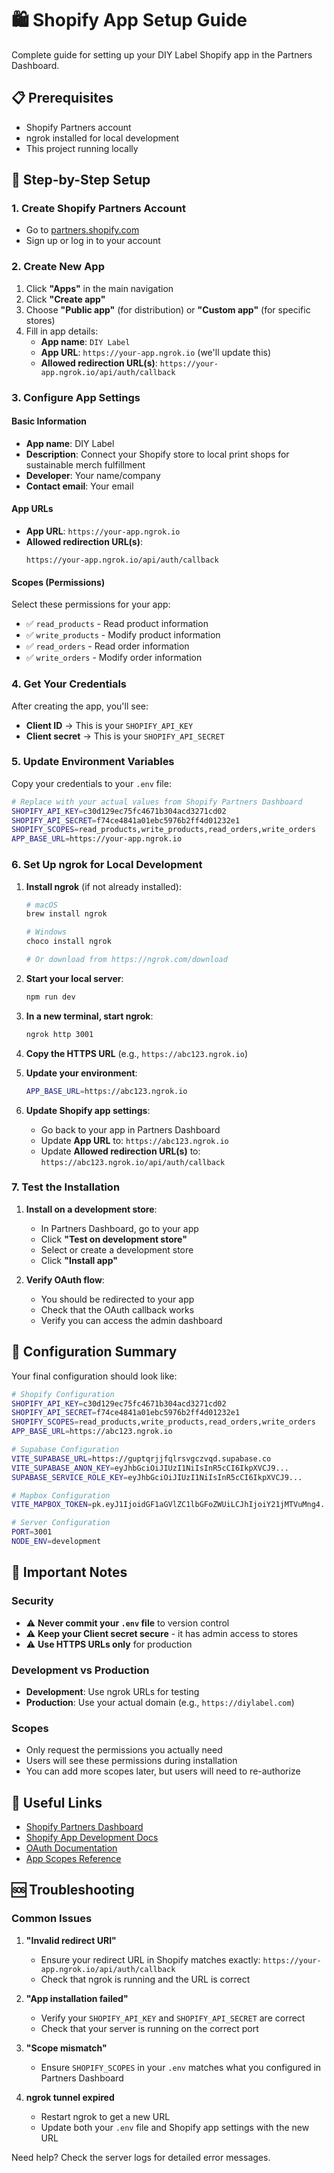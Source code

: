 # 🛍️ Shopify App Setup Guide

Complete guide for setting up your DIY Label Shopify app in the Partners Dashboard.

## 📋 Prerequisites

- Shopify Partners account
- ngrok installed for local development
- This project running locally

## 🚀 Step-by-Step Setup

### 1. Create Shopify Partners Account
- Go to [partners.shopify.com](https://partners.shopify.com)
- Sign up or log in to your account

### 2. Create New App
1. Click **"Apps"** in the main navigation
2. Click **"Create app"**
3. Choose **"Public app"** (for distribution) or **"Custom app"** (for specific stores)
4. Fill in app details:
   - **App name**: `DIY Label`
   - **App URL**: `https://your-app.ngrok.io` (we'll update this)
   - **Allowed redirection URL(s)**: `https://your-app.ngrok.io/api/auth/callback`

### 3. Configure App Settings

#### Basic Information
- **App name**: DIY Label
- **Description**: Connect your Shopify store to local print shops for sustainable merch fulfillment
- **Developer**: Your name/company
- **Contact email**: Your email

#### App URLs
- **App URL**: `https://your-app.ngrok.io`
- **Allowed redirection URL(s)**: 
  ```
  https://your-app.ngrok.io/api/auth/callback
  ```

#### Scopes (Permissions)
Select these permissions for your app:
- ✅ `read_products` - Read product information
- ✅ `write_products` - Modify product information  
- ✅ `read_orders` - Read order information
- ✅ `write_orders` - Modify order information

### 4. Get Your Credentials

After creating the app, you'll see:
- **Client ID** → This is your `SHOPIFY_API_KEY`
- **Client secret** → This is your `SHOPIFY_API_SECRET`

### 5. Update Environment Variables

Copy your credentials to your `.env` file:

```bash
# Replace with your actual values from Shopify Partners Dashboard
SHOPIFY_API_KEY=c30d129ec75fc4671b304acd3271cd02
SHOPIFY_API_SECRET=f74ce4841a01ebc5976b2ff4d01232e1
SHOPIFY_SCOPES=read_products,write_products,read_orders,write_orders
APP_BASE_URL=https://your-app.ngrok.io
```

### 6. Set Up ngrok for Local Development

1. **Install ngrok** (if not already installed):
   ```bash
   # macOS
   brew install ngrok
   
   # Windows
   choco install ngrok
   
   # Or download from https://ngrok.com/download
   ```

2. **Start your local server**:
   ```bash
   npm run dev
   ```

3. **In a new terminal, start ngrok**:
   ```bash
   ngrok http 3001
   ```

4. **Copy the HTTPS URL** (e.g., `https://abc123.ngrok.io`)

5. **Update your environment**:
   ```bash
   APP_BASE_URL=https://abc123.ngrok.io
   ```

6. **Update Shopify app settings**:
   - Go back to your app in Partners Dashboard
   - Update **App URL** to: `https://abc123.ngrok.io`
   - Update **Allowed redirection URL(s)** to: `https://abc123.ngrok.io/api/auth/callback`

### 7. Test the Installation

1. **Install on a development store**:
   - In Partners Dashboard, go to your app
   - Click **"Test on development store"**
   - Select or create a development store
   - Click **"Install app"**

2. **Verify OAuth flow**:
   - You should be redirected to your app
   - Check that the OAuth callback works
   - Verify you can access the admin dashboard

## 🔧 Configuration Summary

Your final configuration should look like:

```bash
# Shopify Configuration
SHOPIFY_API_KEY=c30d129ec75fc4671b304acd3271cd02
SHOPIFY_API_SECRET=f74ce4841a01ebc5976b2ff4d01232e1
SHOPIFY_SCOPES=read_products,write_products,read_orders,write_orders
APP_BASE_URL=https://abc123.ngrok.io

# Supabase Configuration  
VITE_SUPABASE_URL=https://guptqrjjfqlrsvgczvqd.supabase.co
VITE_SUPABASE_ANON_KEY=eyJhbGciOiJIUzI1NiIsInR5cCI6IkpXVCJ9...
SUPABASE_SERVICE_ROLE_KEY=eyJhbGciOiJIUzI1NiIsInR5cCI6IkpXVCJ9...

# Mapbox Configuration
VITE_MAPBOX_TOKEN=pk.eyJ1IjoidGF1aGVlZC1lbGFoZWUiLCJhIjoiY21jMTVuMng4...

# Server Configuration
PORT=3001
NODE_ENV=development
```

## 🚨 Important Notes

### Security
- ⚠️ **Never commit your `.env` file** to version control
- ⚠️ **Keep your Client secret secure** - it has admin access to stores
- ⚠️ **Use HTTPS URLs only** for production

### Development vs Production
- **Development**: Use ngrok URLs for testing
- **Production**: Use your actual domain (e.g., `https://diylabel.com`)

### Scopes
- Only request the permissions you actually need
- Users will see these permissions during installation
- You can add more scopes later, but users will need to re-authorize

## 🔗 Useful Links

- [Shopify Partners Dashboard](https://partners.shopify.com)
- [Shopify App Development Docs](https://shopify.dev/docs/apps)
- [OAuth Documentation](https://shopify.dev/docs/apps/auth/oauth)
- [App Scopes Reference](https://shopify.dev/docs/api/usage/access-scopes)

## 🆘 Troubleshooting

### Common Issues

1. **"Invalid redirect URI"**
   - Ensure your redirect URL in Shopify matches exactly: `https://your-app.ngrok.io/api/auth/callback`
   - Check that ngrok is running and the URL is correct

2. **"App installation failed"**
   - Verify your `SHOPIFY_API_KEY` and `SHOPIFY_API_SECRET` are correct
   - Check that your server is running on the correct port

3. **"Scope mismatch"**
   - Ensure `SHOPIFY_SCOPES` in your `.env` matches what you configured in Partners Dashboard

4. **ngrok tunnel expired**
   - Restart ngrok to get a new URL
   - Update both your `.env` file and Shopify app settings with the new URL

Need help? Check the server logs for detailed error messages.
